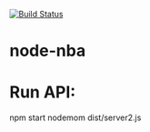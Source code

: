 [![Build Status](https://travis-ci.com/progmatik/node-nba.svg?token=5nxFqrybReSqzzRwzHNX&branch=master)](https://travis-ci.com/progmatik/node-nba)
# node-nba
# Run API:
npm start 
nodemom dist/server2.js
